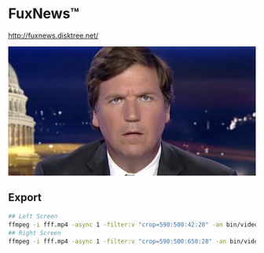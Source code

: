 
FuxNews™
========
http://fuxnews.disktree.net/

<img src="bin/fux_card.jpg"/>

## Export

```sh
## Left Screen
ffmpeg -i fff.mp4 -async 1 -filter:v "crop=590:500:42:28" -an bin/video/live/NAME-1/1.mp4
## Right Screen
ffmpeg -i fff.mp4 -async 1 -filter:v "crop=590:500:650:28" -an bin/video/live/NAME-1/1.mp4
```
